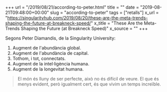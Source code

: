 +++
url = "/2019/08/21/according-to-peter.html"
title = ""
date = "2019-08-21T09:48:00+00:00"
slug = "according-to-peter"
tags = ["retalls"]
x_url = "https://singularityhub.com/2019/08/20/these-are-the-meta-trends-shaping-the-future-at-breakneck-speed/"
x_title = "These Are the Meta-Trends Shaping the Future (at Breakneck Speed)"
x_source = ""
+++


Segons Peter Diamandis, de la Singularity University:

1. Augment de l'abundància global.
2. Augment de l'abundància de capital.
3. Tothom, i tot, connectats.
4. Augment de la intel·ligència humana.
5. Augment de la longevitat humana.

> El món és lluny de ser perfecte, això no és difícil de veure. El que és menys evident, però igualment cert, és que vivim un temps increïble.
